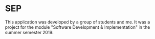 # SEP
This application was developed by a group of students and me. It was a project for the module "Software Development & Implementation" in the summer semester 2019.
